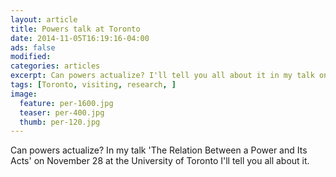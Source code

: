 ```yaml
---
layout: article
title: Powers talk at Toronto
date: 2014-11-05T16:19:16-04:00
ads: false
modified:
categories: articles
excerpt: Can powers actualize? I'll tell you all about it in my talk on November 28 at the University of Toronto.
tags: [Toronto, visiting, research, ]
image:
  feature: per-1600.jpg
  teaser: per-400.jpg
  thumb: per-120.jpg
---
```


Can powers actualize? In my talk 'The Relation Between a Power and Its Acts' on November 28 at the University of Toronto I'll tell you all about it.